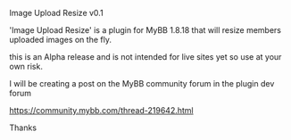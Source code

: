 Image Upload Resize v0.1


'Image Upload Resize' is a plugin for MyBB 1.8.18 that will resize members uploaded images on the fly.

this is an Alpha release and is not intended for live sites yet so use at your own risk.

I will be creating a post on the MyBB community forum in the plugin dev forum

https://community.mybb.com/thread-219642.html


Thanks
